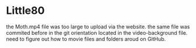 # Little80
the Moth.mp4 file was too large to upload via the website. the same file was commited before in the git orientation located in the video-background file.
need to figure out how to movie files and folders aroud on GitHub.
